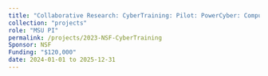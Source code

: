 ```yaml
---
title: "Collaborative Research: CyberTraining: Pilot: PowerCyber: Computational Training for Power Engineering Researchers"
collection: "projects"
role: "MSU PI"
permalink: /projects/2023-NSF-CyberTraining
Sponsor: NSF
Funding: "$120,000"
date: 2024-01-01 to 2025-12-31
---
```

